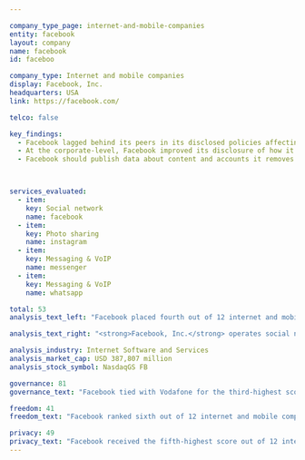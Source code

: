 ```yaml
---

company_type_page: internet-and-mobile-companies
entity: facebook
layout: company
name: facebook
id: faceboo

company_type: Internet and mobile companies
display: Facebook, Inc.
headquarters: USA
link: https://facebook.com/

telco: false

key_findings:
  - Facebook lagged behind its peers in its disclosed policies affecting users’ freedom of expression and privacy.
  - At the corporate-level, Facebook improved its disclosure of how it implements  commitments to freedom of expression and privacy since the company was evaluated by this Index in 2015.
  - Facebook should publish data about content and accounts it removes for violations of its rules, improve its transparency reporting on content removals, and improve disclosures about how it  handles user information.



services_evaluated:
  - item:
    key: Social network
    name: facebook
  - item:
    key: Photo sharing
    name: instagram
  - item:
    key: Messaging & VoIP
    name: messenger
  - item:
    key: Messaging & VoIP
    name: whatsapp

total: 53
analysis_text_left: "Facebook placed fourth out of 12 internet and mobile companies evaluated and fourth in the Index overall. Since it was first evaluated in the 2015 Index, Facebook clarified some of its Instagram and WhatsApp policies, thereby improving its scores. Specifically, Facebook’s <a href=\"https://govtrequests.facebook.com/about/" target=\"_blank\">most recent transparency report</a>—which covered requests for content removal and requests for user data—clearly stated that the information applies to Facebook, Messenger, WhatsApp, and Instagram. <br /><br /> Despite some notable improvements, there are several areas where Facebook’s policy disclosure could be improved. Transparency about requests it receives to remove content or deactivate accounts was less comprehensive than its data on government requests for user information. Like many companies in the Index, Facebook did not disclose any data about the volume and nature of content it removes or accounts it restricts due to the enforcement of its own terms of service, nor did it disclose information about its policies for responding to possible data breaches."

analysis_text_right: "<strong>Facebook, Inc.</strong> operates social networking platforms for users globally. Lead among these is the Facebook mobile app and website that enables people to connect and share; Messenger, a mobile-to-mobile messaging application; Instagram, a mobile photo and video sharing app; and WhatsApp Messenger, a cross-platform mobile messaging application. In addition to these platforms, it also provides tools to enable developers to create mobile and web applications that enable integration of external content into Facebook’s platforms."

analysis_industry: Internet Software and Services
analysis_market_cap: USD 387,807 million
analysis_stock_symbol: NasdaqGS FB

governance: 81
governance_text: "Facebook tied with Vodafone for the third-highest score of all 22 companies evaluated in the Governance category, behind Yahoo and Microsoft. Facebook’s performance on governance indicators improved substantially since the 2015 edition of the Index. Facebook became a member of the Global Network Initiative (GNI) in 2013, and in 2016 the GNI completed its first<a href=\"http://globalnetworkinitiative.org/sites/default/files/Public-Report-2015-16-Independent-Company-Assessments.pdf\" target=\"_blank\">independent assessment of the company,</a> finding Facebook in compliance with GNI principles for how companies handle government demands affecting freedom of expression and privacy. Facebook provided evidence that the company’s senior leadership exercises oversight of issues related to freedom of expression and privacy, an improvement from 2015 (G2). Facebook’s disclosure related to its human rights due diligence also improved, as the company committed to conduct regular human rights impact assessments (G4)."

freedom: 41
freedom_text: "Facebook ranked sixth out of 12 internet and mobile companies on Freedom of Expression category, below almost all other U.S. companies. <br /><br /><strong>Content and account restrictions:</strong> Facebook disclosed less than Kakao and Google about what types of content and activities are prohibited on its services, but more than all other internet and mobile companies evaluated (F3). It however provided no data about the actions it takes to enforce its terms of service rules (F4). As with most companies evaluated, Facebook disclosed nothing about whether it grants government authorities or private parties priority consideration when flagging content for terms of service violations. <br /><br /><strong>Content and account restriction requests:</strong> Facebook scored in the top half of internet and mobile companies on this set of indicators, though it offered less disclosure than Google, Yahoo, and Kakao (F5-F7). It provided some information about its process for responding to government and private requests for content and account restrictions (F5). Its disclosure of data about the government requests it receives was less comprehensive (F6). It also provided little information about requests it receives from private parties to remove content or restrict accounts (F7). <br /><br /><strong>Identity policy:</strong> WhatsApp and Instagram disclosed that users can register an account without verifying their government-issued identification; however, Facebook’s social network and Messenger app disclosed they <a href=\"https://www.facebook.com/help/159096464162185?helpref=faq_content\" target=\"_blank\">may require users to do so</a>. "

privacy: 49
privacy_text: "Facebook received the fifth-highest score out of 12 internet and mobile companies in the Privacy category, below most U.S. companies. <br /><br /><strong>Handling of user information:</strong> Facebook fell short of explaining how it handles user information, placing behind Twitter, Google, Microsoft, Yahoo, and Kakao on these indicators (P3-P9). While the company disclosed some information about what types of user information it collects (P3), it revealed less about what it shares and with whom (P4), why (P5), and for how long it retains it (P6). Its disclosure of options users have to control the what information the company collects, retains, and uses was especially poor (P7). <br /><br /><strong>Requests for user information:</strong> Facebook provided less information than Microsoft, Twitter, and Google about how it processes and complies with government requests for user information (P10, P11). However, it received the second-highest score of internet and mobile companies, after Twitter, for its disclosure of data about requests for user information it receives from governments and other third parties (P11).<br /><br /><strong>Security:</strong> Facebook disclosed less than many of its peers but more than Twitter about its security policies (P13-P18). It revealed little about its internal security oversight over its products and services (P13) and about user account security features and practices (P17). Facebook received higher than average marks for disclosure of its encryption policies (P16). For the Facebook social network, Facebook Messenger, and WhatsApp, the company clearly stated that the transmission of user communications is encrypted by default, and that it encrypts these transmissions using unique keys."
---
```

